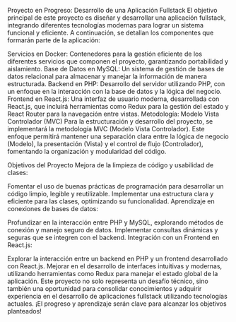 
Proyecto en Progreso: Desarrollo de una Aplicación Fullstack
El objetivo principal de este proyecto es diseñar y desarrollar una aplicación fullstack, integrando diferentes tecnologías modernas para lograr un sistema funcional y eficiente. A continuación, se detallan los componentes que formarán parte de la aplicación:

Servicios en Docker: Contenedores para la gestión eficiente de los diferentes servicios que componen el proyecto, garantizando portabilidad y aislamiento.
Base de Datos en MySQL: Un sistema de gestión de bases de datos relacional para almacenar y manejar la información de manera estructurada.
Backend en PHP: Desarrollo del servidor utilizando PHP, con un enfoque en la interacción con la base de datos y la lógica del negocio.
Frontend en React.js: Una interfaz de usuario moderna, desarrollada con React.js, que incluirá herramientas como Redux para la gestión del estado y React Router para la navegación entre vistas.
Metodología: Modelo Vista Controlador (MVC)
Para la estructuración y desarrollo del proyecto, se implementará la metodología MVC (Modelo Vista Controlador). Este enfoque permitirá mantener una separación clara entre la lógica de negocio (Modelo), la presentación (Vista) y el control de flujo (Controlador), fomentando la organización y modularidad del código.

Objetivos del Proyecto
Mejora de la limpieza de código y usabilidad de clases:

Fomentar el uso de buenas prácticas de programación para desarrollar un código limpio, legible y reutilizable.
Implementar una estructura clara y eficiente para las clases, optimizando su funcionalidad.
Aprendizaje en conexiones de bases de datos:

Profundizar en la interacción entre PHP y MySQL, explorando métodos de conexión y manejo seguro de datos.
Implementar consultas dinámicas y seguras que se integren con el backend.
Integración con un Frontend en React.js:

Explorar la interacción entre un backend en PHP y un frontend desarrollado con React.js.
Mejorar en el desarrollo de interfaces intuitivas y modernas, utilizando herramientas como Redux para manejar el estado global de la aplicación.
Este proyecto no solo representa un desafío técnico, sino también una oportunidad para consolidar conocimientos y adquirir experiencia en el desarrollo de aplicaciones fullstack utilizando tecnologías actuales. ¡El progreso y aprendizaje serán clave para alcanzar los objetivos planteados!
